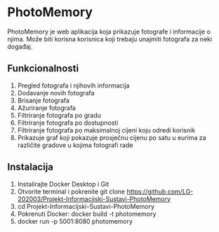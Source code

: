 # PhotoMemory
PhotoMemory je web aplikacija koja prikazuje fotografe i informacije o njima. Može biti korisna korisnica koji trebaju unajmiti fotografa za neki događaj.

## Funkcionalnosti
1. Pregled fotografa i njihovih informacija
2. Dodavanje novih fotografa
3. Brisanje fotografa
4. Ažuriranje fotografa
5. Filtriranje fotografa po gradu
6. Filtriranje fotografa po dostupnosti
7. Filtriranje fotografa po maksimalnoj cijeni koju odredi korisnik
8. Prikazuje graf koji pokazuje prosječnu cijenu po satu u eurima za različite gradove u kojima fotografi rade

## Instalacija
1. Instalirajte Docker Desktop i Git
2. Otvorite terminal i pokrenite git clone https://github.com/LG-202003/Projekt-Informacijski-Sustavi-PhotoMemory
3. cd Projekt-Informacijski-Sustavi-PhotoMemory
4. Pokrenuti Docker: docker build -t photomemory
5. docker run -p 5001:8080 photomemory
